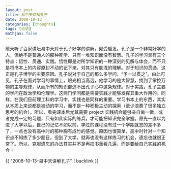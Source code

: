 ```yaml
---
layout: post
title: 易中天讲解孔子
date: 2008-10-13
categories: [thoughts]
tags: [论语]
mathjax: false
---
```


前天听了百家讲坛易中天对于孔子好学的讲解，颇受启发。孔子是一个非常好学的人，但绝不是普通人的那种死学、只有一堆知识而没有智慧。孔子的学习具有三个特点：悟性、贯通、实践。悟性即是对所学知识的一种深刻的见解与体会，而不只是将书本上的内容原封不动的记下来，对其只有肤浅的理解。对于知识的贯通，这正是孔子博学的主要原因。孔子说对于自己的那么多学问，“予一以贯之”。由此可见，孔子在面对学习的事情上，眼光相当高远，他学习的是大智慧，找到了掌控万物的主导规律，从而所有的知识都逃不出孔子心中这条规律。对于实践，孔子主要的学问在政治学和伦理学。这两门学问都是需要实践才能够发挥其重大作用的。同样，在我们目前理工科的学习中，实践也是同样的重要。学习书本上的东西，其实从本质上来说都是被动的学习，而不是一种积极主动的探索（至少浪费了很多独立思考的机会）。所以，看完课本后尤其需要 project 实践机会能够亲自做一做，或者完成一定的习题，只有如此实际的练兵，才可能把知识完全掌握。原先一直以为进了大学以后，自己的记忆不如以前，学过的课程没有过一个学期就忘的差不多了，一点也没有高中时的那种胸有成竹的感觉。原因也很简单，高中时针对一个知识点不知练了多少题目。但到了大学，就再也没有这样练习的机会，遗忘也就很正常了。所以，克服遗忘的办法其实并不是再把书重看几遍，而是要给自己实践的机会！

{{ "2008-10-13-易中天讲解孔子" | backlink }}
